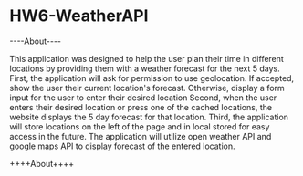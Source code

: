 # HW6-WeatherAPI
----About----

This application was designed to help the user plan their time in different locations by providing them with a weather forecast for the next 5 days.
First, the application will ask for permission to use geolocation. If accepted, show the user their current location's forecast. Otherwise, display a form input for the user to enter their desired location
Second, when the user enters their desired location or press one of the cached locations, the website displays the 5 day forecast for that location.
Third, the application will store locations on the left of the page and in local stored for easy access in the future.
The application will utilize open weather API and google maps API to display forecast of the entered location.


++++About++++

